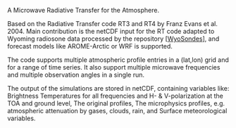 A Microwave Radiative Transfer for the Atmosphere.

Based on the Radiative Transfer code RT3 and RT4 by Franz Evans et al. 2004.
Main contribution is the netCDF input for the RT code adapted to Wyoming radiosone data processed by the repository [[WyoSondes](https://github.com/pablosaa/WyoSondes)], and forecast models like AROME-Arctic or WRF is supported.

The code supports multiple atmospheric profile entries in a (lat,lon) grid and for a range of time series. It also support multiple microwave frequencies and multiple observation angles in a single run.

The output of the simulations are stored in netCDF, containing variables like:
Brightness Temperatures for all frequencies and H- & V-polarization at the TOA and ground level,
The original profiles, The microphysics profiles, e.g. atmospheric attenuation by gases, clouds, rain, and
Surface meteorological variables.

